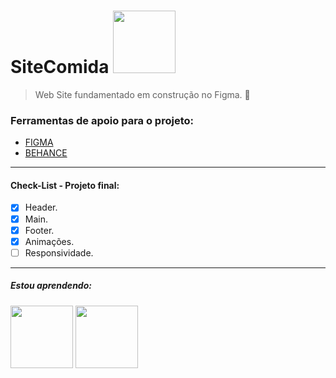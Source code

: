 # SiteComida <img src="https://i.pinimg.com/originals/b7/92/77/b79277704a1eb59f428b207b0d414329.gif" width="100px">

> Web Site fundamentado em construção no Figma.
📝
### Ferramentas de apoio para o projeto: 
- [FIGMA](https://www.figma.com/file/2M0kF40LUvHffMfAWdnzhR/Comida?node-id=1-4&t=o46zux7aUHV3F9P1-0)
- [BEHANCE](https://www.behance.net/gallery/86256605/Fresco?tracking_source=search_projects%7Ccomida)

---------

#### Check-List - Projeto final:
- [x] Header.
- [x] Main.
- [x] Footer.
- [x] Animações.
- [ ] Responsividade.

---------

##### Estou aprendendo:
<img src="https://diegomariano.com/wp-content/uploads/2020/08/logo-2582747_640-e1597771254582.png" width="100px">
<img src="https://cdn-icons-png.flaticon.com/512/524/524545.png" width="100px">
